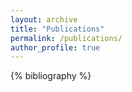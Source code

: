 ```yaml
---
layout: archive
title: "Publications"
permalink: /publications/
author_profile: true
---
```

{% bibliography %}

